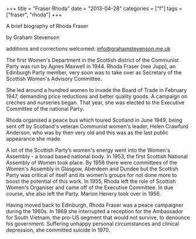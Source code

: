 +++
title = "Fraser Rhoda"
date = "2013-04-28"
categories = ["f"]
tags = ["fraser", "rhoda"]
+++

A brief biography of Rhoda Fraser

by Graham Stevenson

additions and corrections welcomed: info@grahamstevenson.me.uk

The first Women's Department in the Scottish district of the Communist Party was run by Agnes Maxwell in 1944. Rhoda Fraser (nee Jupp), an Edinburgh Party member, very soon was to take over as Secretary of the Scottish Women's Advisory Committee.

She led around a hundred women to invade the Board of Trade in February 1947, demanding price reductions and better quality goods. A campaign on crèches and nurseries began. That year, she was elected to the Executive Committee of the national Party.

Rhoda organised a peace bus which toured Scotland in June 1949, being sent off by Scotland's veteran Communist women's leader, Helen Crawfurd Anderson, who was by then very old and this was as the last public appearance she made.

A lot of the Scottish Party’s women's energy went into the Women's Assembly - a broad based national body. In 1953, the first Scottish National Assembly of Women took place. By 1956 there were committees of the Women's Assembly in Glasgow, Aberdeen and Dundee but the Scottish Party was critical of itself and its women’s groups for not done more to boost the potential of this work. In 1955, Rhoda left the role of Scottish Women's Organiser and came off of the Executive Committee. In due course, she also left the Party. Marion Henery took over in 1956.

Having moved back to Edinburgh, Rhoda Fraser was a peace campaigner during the 1960s. In 1969 she interrupted a reception for the Ambassador for South Vietnam, the pro-US segment that would not survive, to denounce his government. Suffering unhappy personal circumstances and clinical depression, she committed suicide in 1970.
